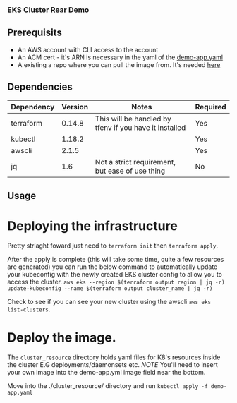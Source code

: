 ### EKS Cluster Rear Demo ###

## Prerequisits ## 

* An AWS account with CLI access to the account 
* An ACM cert - it's ARN is necessary in the yaml of the [demo-app.yaml](https://github.com/hitekhippy/rearc_demo/blob/d64e8c0b096809c44fb7987a794069d0b3a7e7fd/cluster_resources/demo-app.yaml#L6)
* A existing a repo where you can pull the image from. It's needed [here](https://github.com/hitekhippy/rearc_demo/blob/6cd0c1bacc1341e76be739ba9ca66acd36f77a45/cluster_resources/demo-app.yaml#L33)

## Dependencies ## 
  | Dependency | Version | Notes | Required | 
  | ------------- | ------------- | --- | --- |
  | terraform  | 0.14.8   | This will be handled by tfenv if you have it installed | Yes | 
  | kubectl | 1.18.2 | | Yes | 
  | awscli | 2.1.5 | | Yes | 
  | jq | 1.6 | Not a strict requirement, but ease of use thing | No | 

## Usage ## 

# Deploying the infrastructure # 

Pretty striaght foward just need to `terraform init` then `terraform apply`. 

After the apply is complete (this will take some time, quite a few resources are generated) you can run the below command to automatically update your kubeconfig with the newly created EKS cluster config to allow you to access the cluster. 
`aws eks --region $(terraform output region | jq -r) update-kubeconfig --name $(terraform output cluster_name | jq -r)` 

Check to see if you can see your new cluster using the awscli `aws eks list-clusters`. 

# Deploy the image. # 

The `cluster_resource` directory holds yaml files for K8's resources inside the cluster E.G deployments/daemonsets etc. *NOTE* You'll need to insert your own image into the demo-app.yml image field near the bottom. 

Move into the ./cluster_resource/ directory and run `kubectl apply -f demo-app.yaml` 
